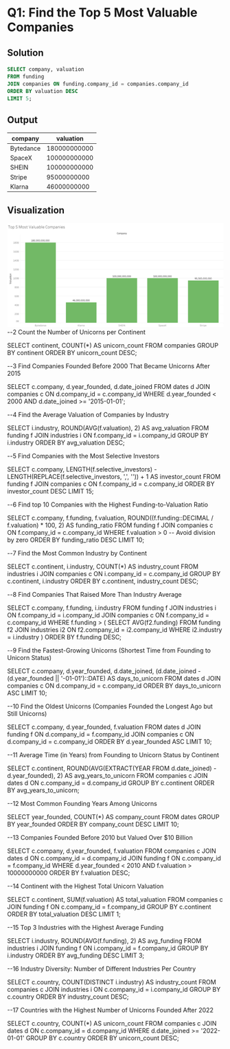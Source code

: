 # Q1️: Find the Top 5 Most Valuable Companies
## Solution
```SQL
SELECT company, valuation 
FROM funding 
JOIN companies ON funding.company_id = companies.company_id
ORDER BY valuation DESC
LIMIT 5;
```
## Output
|company     |valuation  |
|------------|-----------|
|Bytedance   |180000000000|
|SpaceX      |100000000000|
|SHEIN       |100000000000|
|Stripe      |95000000000|
|Klarna      |46000000000|
## Visualization
![Dashboard](https://github.com/ShaikhBorhanUddin/Unicorn_Company_Analysis/blob/main/Images/Sheet%201.png?raw=true)
--2️ Count the Number of Unicorns per Continent

SELECT continent, COUNT(*) AS unicorn_count
FROM companies
GROUP BY continent
ORDER BY unicorn_count DESC;

--3️ Find Companies Founded Before 2000 That Became Unicorns After 2015

SELECT c.company, d.year_founded, d.date_joined
FROM dates d
JOIN companies c ON d.company_id = c.company_id
WHERE d.year_founded < 2000 AND d.date_joined >= '2015-01-01';

--4️ Find the Average Valuation of Companies by Industry

SELECT i.industry, ROUND(AVG(f.valuation), 2) AS avg_valuation
FROM funding f
JOIN industries i ON f.company_id = i.company_id
GROUP BY i.industry
ORDER BY avg_valuation DESC;

--5️ Find Companies with the Most Selective Investors

SELECT c.company, LENGTH(f.selective_investors) - LENGTH(REPLACE(f.selective_investors, ',', '')) + 1 AS investor_count
FROM funding f
JOIN companies c ON f.company_id = c.company_id
ORDER BY investor_count DESC
LIMIT 15;

--6️ Find top 10 Companies with the Highest Funding-to-Valuation Ratio

SELECT c.company, f.funding, f.valuation, ROUND((f.funding::DECIMAL / f.valuation) * 100, 2) AS funding_ratio
FROM funding f
JOIN companies c ON f.company_id = c.company_id
WHERE f.valuation > 0  -- Avoid division by zero
ORDER BY funding_ratio DESC
LIMIT 10;

--7️ Find the Most Common Industry by Continent

SELECT c.continent, i.industry, COUNT(*) AS industry_count
FROM industries i
JOIN companies c ON i.company_id = c.company_id
GROUP BY c.continent, i.industry
ORDER BY c.continent, industry_count DESC;

--8️ Find Companies That Raised More Than Industry Average

SELECT c.company, f.funding, i.industry
FROM funding f
JOIN industries i ON f.company_id = i.company_id
JOIN companies c ON f.company_id = c.company_id
WHERE f.funding > (
    SELECT AVG(f2.funding) FROM funding f2 
    JOIN industries i2 ON f2.company_id = i2.company_id 
    WHERE i2.industry = i.industry
)
ORDER BY f.funding DESC;

--9️ Find the Fastest-Growing Unicorns (Shortest Time from Founding to Unicorn Status)

SELECT c.company, d.year_founded, d.date_joined, 
       (d.date_joined - (d.year_founded || '-01-01')::DATE) AS days_to_unicorn
FROM dates d
JOIN companies c ON d.company_id = c.company_id
ORDER BY days_to_unicorn ASC
LIMIT 10;

--10 Find the Oldest Unicorns (Companies Founded the Longest Ago but Still Unicorns)

SELECT c.company, d.year_founded, f.valuation
FROM dates d
JOIN funding f ON d.company_id = f.company_id
JOIN companies c ON d.company_id = c.company_id
ORDER BY d.year_founded ASC
LIMIT 10;

--11 Average Time (in Years) from Founding to Unicorn Status by Continent

SELECT c.continent,
       ROUND(AVG(EXTRACT(YEAR FROM d.date_joined) - d.year_founded), 2) AS avg_years_to_unicorn
FROM companies c
JOIN dates d ON c.company_id = d.company_id
GROUP BY c.continent
ORDER BY avg_years_to_unicorn;

--12 Most Common Founding Years Among Unicorns

SELECT year_founded, COUNT(*) AS company_count
FROM dates
GROUP BY year_founded
ORDER BY company_count DESC
LIMIT 10;

--13 Companies Founded Before 2010 but Valued Over $10 Billion

SELECT c.company, d.year_founded, f.valuation
FROM companies c
JOIN dates d ON c.company_id = d.company_id
JOIN funding f ON c.company_id = f.company_id
WHERE d.year_founded < 2010 AND f.valuation > 10000000000
ORDER BY f.valuation DESC;

--14 Continent with the Highest Total Unicorn Valuation

SELECT c.continent, SUM(f.valuation) AS total_valuation
FROM companies c
JOIN funding f ON c.company_id = f.company_id
GROUP BY c.continent
ORDER BY total_valuation DESC
LIMIT 1;

--15 Top 3 Industries with the Highest Average Funding

SELECT i.industry, ROUND(AVG(f.funding), 2) AS avg_funding
FROM industries i
JOIN funding f ON i.company_id = f.company_id
GROUP BY i.industry
ORDER BY avg_funding DESC
LIMIT 3;

--16 Industry Diversity: Number of Different Industries Per Country

SELECT c.country, COUNT(DISTINCT i.industry) AS industry_count
FROM companies c
JOIN industries i ON c.company_id = i.company_id
GROUP BY c.country
ORDER BY industry_count DESC;

--17 Countries with the Highest Number of Unicorns Founded After 2022

SELECT c.country, COUNT(*) AS unicorn_count
FROM companies c
JOIN dates d ON c.company_id = d.company_id
WHERE d.date_joined >= '2022-01-01'
GROUP BY c.country
ORDER BY unicorn_count DESC;
